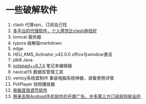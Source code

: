 # 一些破解软件
1. clash 代理vpn，订阅自己找
2. [多平台的代理软件，个人感觉比clash体验好](https://github.com/chen08209/FlClash/releases/tag/v0.8.90)
3. tomcat 服务器
4. typora 破解版markdown
5. edge  
6. HEU_KMS_Activator_v42.0.0  office与window激活
7. jdk8     Java
8. [notepad++6.7.4](https://github.com/DawnFlowers/software/tree/main/Notepad%2B%2B)    笔记本编辑器
9. navicat15          数据库管理工具
10. ventoy系统盘制作   重装电脑系统神器，请看使用详情
11. PotPlayer 视频播放器
12. [电脑音效调节软件](https://github.com/fxsound2/fxsound-app/releases/tag/latest)
13. [用来去除Android手机软件的开屏广告，许多第三方订阅规则挺全的](https://github.com/gkd-kit/gkd)
